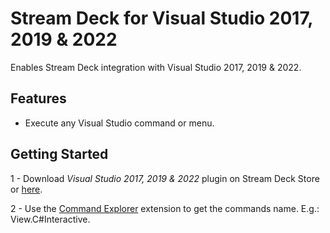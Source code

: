 # Stream Deck for Visual Studio 2017, 2019 & 2022

Enables Stream Deck integration with Visual Studio 2017, 2019 & 2022.

## Features

- Execute any Visual Studio command or menu.

## Getting Started

1 - Download _Visual Studio 2017, 2019 & 2022_ plugin on Stream Deck Store or [here](https://github.com/nicollasricas/streamdeckvs/releases).

2 - Use the [Command Explorer](https://marketplace.visualstudio.com/items?itemName=MadsKristensen.CommandExplorer) extension to get the commands name. E.g.: View.C#Interactive.
